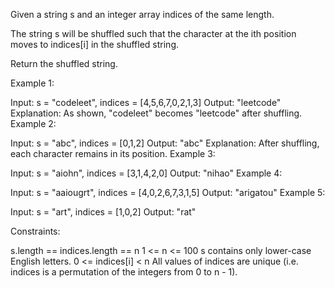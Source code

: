 Given a string s and an integer array indices of the same length.

The string s will be shuffled such that the character at the ith position moves to indices[i] in the shuffled string.

Return the shuffled string.

Example 1:


Input: s = "codeleet", indices = [4,5,6,7,0,2,1,3]
Output: "leetcode"
Explanation: As shown, "codeleet" becomes "leetcode" after shuffling.
Example 2:

Input: s = "abc", indices = [0,1,2]
Output: "abc"
Explanation: After shuffling, each character remains in its position.
Example 3:

Input: s = "aiohn", indices = [3,1,4,2,0]
Output: "nihao"
Example 4:

Input: s = "aaiougrt", indices = [4,0,2,6,7,3,1,5]
Output: "arigatou"
Example 5:

Input: s = "art", indices = [1,0,2]
Output: "rat"
 

Constraints:

s.length == indices.length == n
1 <= n <= 100
s contains only lower-case English letters.
0 <= indices[i] < n
All values of indices are unique (i.e. indices is a permutation of the integers from 0 to n - 1).